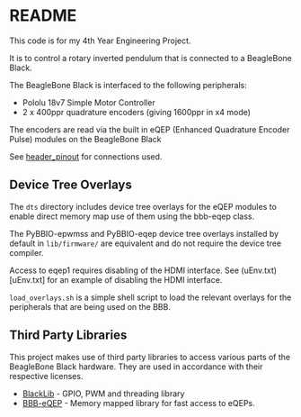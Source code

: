 # README

This code is for my 4th Year Engineering Project.

It is to control a rotary inverted pendulum that is connected to a BeagleBone Black.

The BeagleBone Black is interfaced to the following peripherals:

 + Pololu 18v7 Simple Motor Controller
 + 2 x 400ppr quadrature encoders (giving 1600ppr in x4 mode)
  
The encoders are read via the built in eQEP (Enhanced Quadrature Encoder Pulse) modules on the BeagleBone Black

See [header_pinout](header_pinout.md) for connections used.

## Device Tree Overlays

The `dts` directory includes device tree overlays for the eQEP modules to enable
direct memory map use of them using the bbb-eqep class.

The PyBBIO-epwmss and PyBBIO-eqep device tree overlays installed by default in 
`lib/firmware/` are equivalent and do not require the device tree compiler.

Access to eqep1 requires disabling of the HDMI interface.  See (uEnv.txt)[uEnv.txt]
for an example of disabling the HDMI interface.

`load_overlays.sh` is a simple shell script to load the relevant overlays for the
peripherals that are being used on the BBB.

## Third Party Libraries

This project makes use of third party libraries to access various parts of the BeagleBone 
Black hardware. They are used in accordance with their respective licenses.

 + [BlackLib](https://github.com/yigityuce/BlackLib) - GPIO, PWM and threading library
 + [BBB-eQEP](https://github.com/jadedanemone/BBB-eQEP) - Memory mapped library for fast access to eQEPs.
 